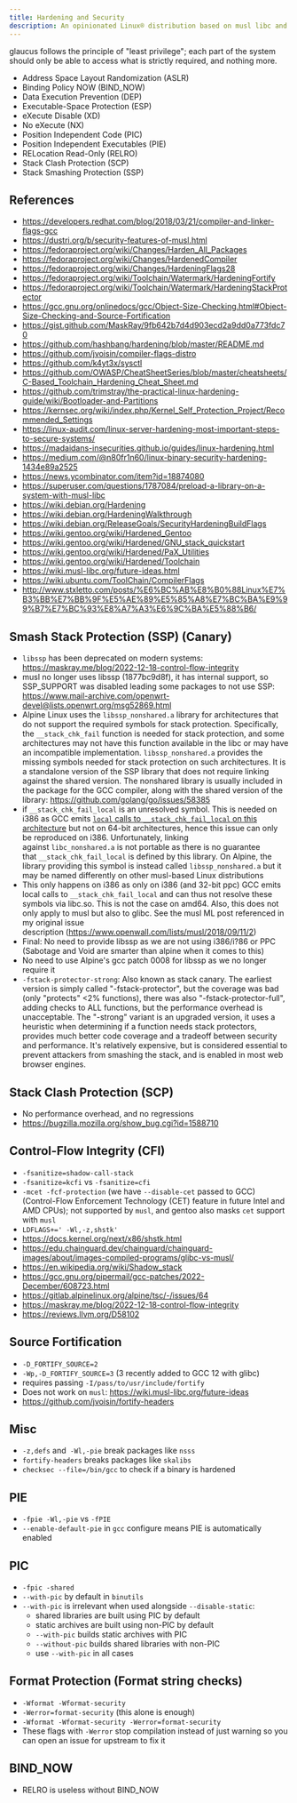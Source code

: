 ```yaml
---
title: Hardening and Security
description: An opinionated Linux® distribution based on musl libc and toybox
---
```


glaucus follows the principle of "least privilege"; each part of the system
should only be able to access what is strictly required, and nothing more.

- Address Space Layout Randomization (ASLR)
- Binding Policy NOW (BIND_NOW)
- Data Execution Prevention (DEP)
- Executable-Space Protection (ESP)
- eXecute Disable (XD)
- No eXecute (NX)
- Position Independent Code (PIC)
- Position Independent Executables (PIE)
- RELocation Read-Only (RELRO)
- Stack Clash Protection (SCP)
- Stack Smashing Protection (SSP)

## References
- https://developers.redhat.com/blog/2018/03/21/compiler-and-linker-flags-gcc
- https://dustri.org/b/security-features-of-musl.html
- https://fedoraproject.org/wiki/Changes/Harden_All_Packages
- https://fedoraproject.org/wiki/Changes/HardenedCompiler
- https://fedoraproject.org/wiki/Changes/HardeningFlags28
- https://fedoraproject.org/wiki/Toolchain/Watermark/HardeningFortify
- https://fedoraproject.org/wiki/Toolchain/Watermark/HardeningStackProtector
- https://gcc.gnu.org/onlinedocs/gcc/Object-Size-Checking.html#Object-Size-Checking-and-Source-Fortification
- https://gist.github.com/MaskRay/9fb642b7d4d903ecd2a9dd0a773fdc70
- https://github.com/hashbang/hardening/blob/master/README.md
- https://github.com/jvoisin/compiler-flags-distro
- https://github.com/k4yt3x/sysctl
- https://github.com/OWASP/CheatSheetSeries/blob/master/cheatsheets/C-Based_Toolchain_Hardening_Cheat_Sheet.md
- https://github.com/trimstray/the-practical-linux-hardening-guide/wiki/Bootloader-and-Partitions
- https://kernsec.org/wiki/index.php/Kernel_Self_Protection_Project/Recommended_Settings
- https://linux-audit.com/linux-server-hardening-most-important-steps-to-secure-systems/
- https://madaidans-insecurities.github.io/guides/linux-hardening.html
- https://medium.com/@n80fr1n60/linux-binary-security-hardening-1434e89a2525
- https://news.ycombinator.com/item?id=18874080
- https://superuser.com/questions/1787084/preload-a-library-on-a-system-with-musl-libc
- https://wiki.debian.org/Hardening
- https://wiki.debian.org/HardeningWalkthrough
- https://wiki.debian.org/ReleaseGoals/SecurityHardeningBuildFlags
- https://wiki.gentoo.org/wiki/Hardened_Gentoo
- https://wiki.gentoo.org/wiki/Hardened/GNU_stack_quickstart
- https://wiki.gentoo.org/wiki/Hardened/PaX_Utilities
- https://wiki.gentoo.org/wiki/Hardened/Toolchain
- https://wiki.musl-libc.org/future-ideas.html
- https://wiki.ubuntu.com/ToolChain/CompilerFlags
- http://www.stxletto.com/posts/%E6%BC%AB%E8%B0%88Linux%E7%B3%BB%E7%BB%9F%E5%AE%89%E5%85%A8%E7%BC%BA%E9%99%B7%E7%BC%93%E8%A7%A3%E6%9C%BA%E5%88%B6/

## Smash Stack Protection (SSP) (Canary)
- `libssp` has been deprecated on modern systems: https://maskray.me/blog/2022-12-18-control-flow-integrity
- musl no longer uses libssp (1877bc9d8f), it has internal support, so SSP_SUPPORT was disabled leading some packages to not use SSP: https://www.mail-archive.com/openwrt-devel@lists.openwrt.org/msg52869.html
- Alpine Linux uses the `libssp_nonshared.a` library for architectures that do not support the required symbols for stack protection. Specifically, the `__stack_chk_fail` function is needed for stack protection, and some architectures may not have this function available in the libc or may have an incompatible implementation. `libssp_nonshared.a` provides the missing symbols needed for stack protection on such architectures. It is a standalone version of the SSP library that does not require linking against the shared version. The nonshared library is usually included in the package for the GCC compiler, along with the shared version of the library: https://github.com/golang/go/issues/58385
- if `__stack_chk_fail_local` is an unresolved symbol. This is needed on i386 as GCC emits [`local` calls to `__stack_chk_fail_local` on this architecture](https://www.openwall.com/lists/musl/2018/09/11/2) but not on 64-bit architectures, hence this issue can only be reproduced on i386. Unfortunately, linking against `libc_nonshared.a` is not portable as there is no guarantee that `__stack_chk_fail_local` is defined by this library. On Alpine, the library providing this symbol is instead called `libssp_nonshared.a` but it may be named differently on other musl-based Linux distributions
- This only happens on i386 as only on i386 (and 32-bit ppc) GCC emits local calls to `__stack_chk_fail_local` and can thus not resolve these symbols via libc.so. This is not the case on amd64. Also, this does not only apply to musl but also to glibc. See the musl ML post referenced in my original issue description (https://www.openwall.com/lists/musl/2018/09/11/2)
- Final: No need to provide libssp as we are not using i386/i?86 or PPC (Sabotage and Void are smarter than alpine when it comes to this)
- No need to use Alpine's gcc patch 0008 for libssp as we no longer require it
- `-fstack-protector-strong`: Also known as stack canary. The earliest version is simply called "-fstack-protector", but the coverage was bad (only "protects" <2% functions), there was also "-fstack-protector-full", adding checks to ALL functions, but the performance overhead is unacceptable. The "-strong" variant is an upgraded version, it uses a heuristic when determining if a function needs stack protectors, provides much better code coverage and a tradeoff between security and performance. It's relatively expensive, but is considered essential to prevent attackers from smashing the stack, and is enabled in most web browser engines.

## Stack Clash Protection (SCP)
- No performance overhead, and no regressions
- https://bugzilla.mozilla.org/show_bug.cgi?id=1588710

## Control-Flow Integrity (CFI)
- `-fsanitize=shadow-call-stack`
- `-fsanitize=kcfi` vs `-fsanitize=cfi`
- `-mcet -fcf-protection` (we have `--disable-cet` passed to GCC) (Control-Flow Enforcement Technology (CET) feature in future Intel and AMD CPUs); not supported by `musl`, and gentoo also masks `cet` support with `musl`
- `LDFLAGS+=' -Wl,-z,shstk'`
- https://docs.kernel.org/next/x86/shstk.html
- https://edu.chainguard.dev/chainguard/chainguard-images/about/images-compiled-programs/glibc-vs-musl/
- https://en.wikipedia.org/wiki/Shadow_stack
- https://gcc.gnu.org/pipermail/gcc-patches/2022-December/608723.html
- https://gitlab.alpinelinux.org/alpine/tsc/-/issues/64
- https://maskray.me/blog/2022-12-18-control-flow-integrity
- https://reviews.llvm.org/D58102

## Source Fortification
- `-D_FORTIFY_SOURCE=2`
- `-Wp,-D_FORTIFY_SOURCE=3` (3 recently added to GCC 12 with glibc)
- requires passing `-I/pass/to/usr/include/fortify`
- Does not work on `musl`: https://wiki.musl-libc.org/future-ideas
- https://github.com/jvoisin/fortify-headers

## Misc
- `-z,defs` and` -Wl,-pie` break packages like `nsss`
- `fortify-headers` breaks packages like `skalibs`
- `checksec --file=/bin/gcc` to check if a binary is hardened

## PIE
- `-fpie -Wl,-pie` vs `-fPIE`
- `--enable-default-pie` in `gcc` configure means PIE is automatically enabled

## PIC
- `-fpic -shared`
- `--with-pic` by default in `binutils`
- `--with-pic` is irrelevant when used alongside `--disable-static`:
  - shared libraries are built using PIC by default
  - static archives are built using non-PIC by default
  - `--with-pic` builds static archives with PIC
  - `--without-pic` builds shared libraries with non-PIC
  - use `--with-pic` in all cases

## Format Protection (Format string checks)
- `-Wformat -Wformat-security`
- `-Werror=format-security` (this alone is enough)
- `-Wformat -Wformat-security -Werror=format-security`
- These flags with `-Werror` stop compilation instead of just warning so you can open an issue for upstream to fix it

## BIND_NOW
- RELRO is useless without BIND_NOW
